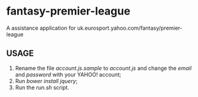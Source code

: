 fantasy-premier-league
======================

A assistance application for uk.eurosport.yahoo.com/fantasy/premier-league

USAGE
-----

1. Rename the file _account.js.sample_ to _account.js_ and change the _email_ and _password_ with your YAHOO! account;
2. Run _bower install jquery_;
3. Run the _run.sh_ script.